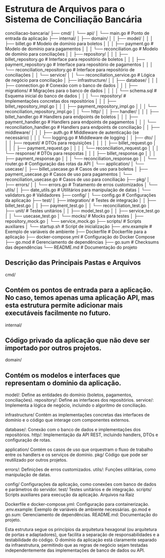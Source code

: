 # Estrutura de Arquivos para o Sistema de Conciliação Bancária

conciliacao-bancaria/
├── cmd/
│   └── api/
│       └── main.go                 # Ponto de entrada da aplicação
├── internal/
│   ├── domain/
│   │   ├── model/
│   │   │   ├── billet.go           # Modelo de domínio para boletos
│   │   │   ├── payment.go          # Modelo de domínio para pagamentos
│   │   │   └── reconciliation.go   # Modelo de domínio para conciliações
│   │   ├── repository/
│   │   │   ├── billet_repository.go    # Interface para repositório de boletos
│   │   │   ├── payment_repository.go   # Interface para repositório de pagamentos
│   │   │   └── reconciliation_repository.go  # Interface para repositório de conciliações
│   │   └── service/
│   │       └── reconciliation_service.go  # Lógica de negócio para conciliação
│   ├── infrastructure/
│   │   ├── database/
│   │   │   ├── connection.go       # Conexão com o banco de dados
│   │   │   ├── migrations/         # Migrações para o banco de dados
│   │   │   │   └── schema.sql      # Esquema inicial do banco de dados
│   │   │   └── repository/         # Implementações concretas dos repositórios
│   │   │       ├── billet_repository_impl.go
│   │   │       ├── payment_repository_impl.go
│   │   │       └── reconciliation_repository_impl.go
│   │   └── http/
│   │       ├── handler/
│   │       │   ├── billet_handler.go    # Handlers para endpoints de boletos
│   │       │   ├── payment_handler.go   # Handlers para endpoints de pagamentos
│   │       │   └── reconciliation_handler.go  # Handlers para endpoints de conciliação
│   │       ├── middleware/
│   │       │   ├── auth.go         # Middleware de autenticação (se necessário)
│   │       │   └── logging.go      # Middleware de logging
│   │       ├── dto/
│   │       │   ├── request/        # DTOs para requisições
│   │       │   │   ├── billet_request.go
│   │       │   │   ├── payment_request.go
│   │       │   │   └── reconciliation_request.go
│   │       │   └── response/       # DTOs para respostas
│   │       │       ├── billet_response.go
│   │       │       ├── payment_response.go
│   │       │       └── reconciliation_response.go
│   │       └── router.go          # Configuração das rotas da API
│   └── application/
│       └── usecase/
│           ├── billet_usecase.go       # Casos de uso para boletos
│           ├── payment_usecase.go      # Casos de uso para pagamentos
│           └── reconciliation_usecase.go  # Casos de uso para conciliação
├── pkg/
│   ├── errors/
│   │   └── errors.go              # Tratamento de erros customizados
│   └── utils/
│       ├── date_utils.go          # Utilitários para manipulação de datas
│       └── validators.go          # Validadores
├── config/
│   └── config.go                  # Configurações da aplicação
├── test/
│   ├── integration/               # Testes de integração
│   │   ├── billet_test.go
│   │   ├── payment_test.go
│   │   └── reconciliation_test.go
│   ├── unit/                      # Testes unitários
│   │   ├── model_test.go
│   │   ├── service_test.go
│   │   └── usecase_test.go
│   └── mocks/                     # Mocks para testes
│       ├── repository_mock.go
│       └── service_mock.go
├── scripts/                       # Scripts auxiliares
│   └── startup.sh                 # Script de inicialização
├── .env.example                   # Exemplo de variáveis de ambiente
├── Dockerfile                     # Dockerfile para a aplicação
├── docker-compose.yml             # Configuração do Docker Compose
├── go.mod                         # Gerenciamento de dependências
├── go.sum                         # Checksums das dependências
└── README.md                      # Documentação do projeto

## Descrição das Principais Pastas e Arquivos
cmd/
## Contém os pontos de entrada para a aplicação. No caso, temos apenas uma aplicação API, mas esta estrutura permite adicionar mais executáveis facilmente no futuro.
internal/
## Código privado da aplicação que não deve ser importado por outros projetos.
domain/
## Contém os modelos e interfaces que representam o domínio da aplicação.

model/: Define as entidades do domínio (boletos, pagamentos, conciliações).
repository/: Define as interfaces dos repositórios.
service/: Implementa a lógica de negócio, incluindo o algoritmo de conciliação.

infrastructure/
Contém as implementações concretas das interfaces de domínio e o código que interage com componentes externos.

database/: Conexão com o banco de dados e implementações dos repositórios.
http/: Implementação da API REST, incluindo handlers, DTOs e configuração de rotas.

application/
Contém os casos de uso que orquestram o fluxo de trabalho entre os handlers e os serviços de domínio.
pkg/
Código que pode ser reutilizado por outros projetos.

errors/: Definições de erros customizados.
utils/: Funções utilitárias, como manipulação de datas.

config/
Configurações da aplicação, como conexões com banco de dados e parâmetros do servidor.
test/
Testes unitários e de integração.
scripts/
Scripts auxiliares para execução da aplicação.
Arquivos na Raiz

Dockerfile e docker-compose.yml: Configuração para containerização.
.env.example: Exemplo de variáveis de ambiente necessárias.
go.mod e go.sum: Gerenciamento de dependências.
README.md: Documentação do projeto.

Esta estrutura segue os princípios da arquitetura hexagonal (ou arquitetura de portas e adaptadores), que facilita a separação de responsabilidades e a testabilidade do código. O domínio da aplicação está claramente separado da infraestrutura, permitindo que as regras de negócio sejam testadas independentemente das implementações de banco de dados ou API.